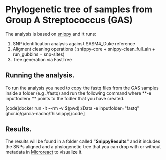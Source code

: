 # Phylogenetic tree of samples from Group A Streptococcus (GAS)

The analysis is based on [snippy](https://github.com/tseemann/snippy) and it runs:   

1. SNP identification analysis against SASM4_Duke reference
2. Aligment cleaning operations ( snippy-core + snippy-clean_full_aln + run_gubbins + snp-sites)
3. Tree generation via FastTree

## Running the analysis.
To run the analysis you need to copy the fastq files from the GAS samples inside a folder (e.g ./fastq) and run the following command where **-e inputfodler= ** points to the fodler that you have created.

 [code]docker run -it --rm -v $(pwd):/Data -e inputfolder="fastq" ghcr.io/garcia-nacho/fhisnippy[/code]


## Results.
The results will be found in a folder called **"SnippyResults"** and it includes the SNPs aligned and a phylogenetic tree that you can drop with or without metadata in [Microreact](https://microreact.org/) to visualize it. 

